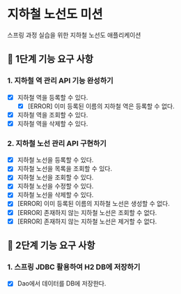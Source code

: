 # 지하철 노선도 미션

스프링 과정 실습을 위한 지하철 노선도 애플리케이션

## 🚀 1단계 기능 요구 사항

### 1. 지하철 역 관리 API 기능 완성하기

- [x] 지하철 역을 등록할 수 있다.
    - [x] [ERROR] 이미 등록된 이름의 지하철 역은 등록할 수 없다.
- [x] 지하철 역을 조회할 수 있다.
- [x] 지하철 역을 삭제할 수 있다.

### 2. 지하철 노선 관리 API 구현하기

- [x] 지하철 노선을 등록할 수 있다.
- [x] 지하철 노선을 목록을 조회할 수 있다.
- [x] 지하철 노선을 조회할 수 있다.
- [x] 지하철 노선을 수정할 수 있다.
- [x] 지하철 노선을 삭제할 수 있다.
- [x] [ERROR] 이미 등록된 이름의 지하철 노선은 생성할 수 없다.
- [x] [ERROR] 존재하지 않는 지하철 노선은 조회할 수 없다.
- [x] [ERROR] 존재하지 않는 지하철 노선은 제거할 수 없다.

## 🚀 2단계 기능 요구 사항

### 1. 스프링 JDBC 활용하여 H2 DB에 저장하기

- [x] Dao에서 데이터를 DB에 저장한다.
